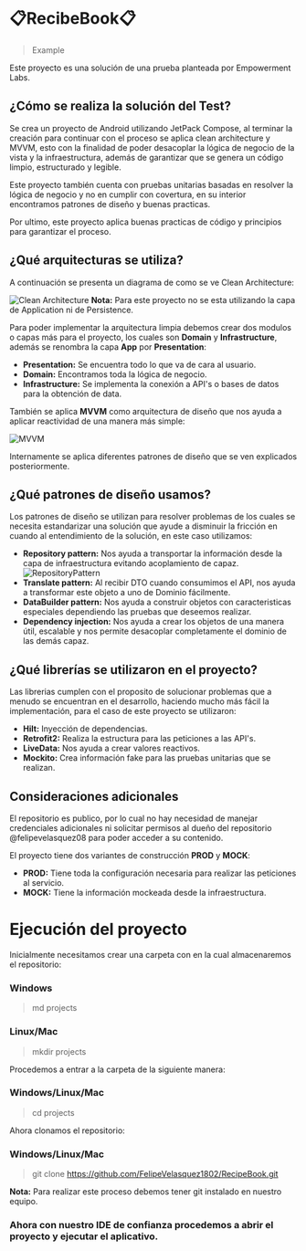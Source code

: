 # 📋RecibeBook📋 #  
> Example

Este proyecto es una solución de una prueba planteada por Empowerment Labs.

## ¿Cómo se realiza la solución del Test?

Se crea un proyecto de Android utilizando JetPack Compose, al terminar la creación para continuar con el proceso se aplica clean architecture y MVVM, esto con la finalidad de poder desacoplar la lógica de negocio de la vista y la infraestructura, además de garantizar que se genera un código limpio, estructurado y legible.

Este proyecto también cuenta con pruebas unitarias basadas en resolver la lógica de negocio y no en cumplir con covertura, en su interior encontramos patrones de diseño y buenas practicas.

Por ultimo, este proyecto aplica buenas practicas de código y principios para garantizar el proceso.


## ¿Qué arquitecturas se utiliza?

A continuación se presenta un diagrama de como se ve Clean Architecture:

![Clean Architecture](https://mahedee.net/assets/images/posts/2021/clean.png)
**Nota:** Para este proyecto no se esta utilizando la capa de Application ni de Persistence.

Para poder implementar la arquitectura limpia debemos crear dos modulos o capas más para el proyecto, los cuales son **Domain** y **Infrastructure**, además se renombra la capa **App** por **Presentation**:
* **Presentation:** Se encuentra todo lo que va de cara al usuario.
* **Domain:** Encontramos toda la lógica de negocio.
* **Infrastructure:** Se implementa la conexión a API's o bases de datos para la obtención de data.

También se aplica **MVVM** como arquitectura de diseño que nos ayuda a aplicar reactividad de una manera más simple:

![MVVM](https://www.adictosaltrabajo.com/wp-content/uploads/2020/06/MVVMPattern.png)

Internamente se aplica diferentes patrones de diseño que se ven explicados posteriormente.

## ¿Qué patrones de diseño usamos?

Los patrones de diseño se utilizan para resolver problemas de los cuales se necesita estandarizar una solución que ayude a disminuir la fricción en cuando al entendimiento de la solución, en este caso utilizamos:
* **Repository pattern:** Nos ayuda a transportar la información desde la capa de infraestructura evitando acoplamiento de capaz.
  ![RepositoryPattern](https://miro.medium.com/max/981/1*5kNXJ7aFSGJvuh4r4egpTg.png)
* **Translate pattern:** Al recibir DTO cuando consumimos el API, nos ayuda a transformar este objeto a uno de Dominio fácilmente.
* **DataBuilder pattern:** Nos ayuda a construir objetos con caracteristicas especiales dependiendo las pruebas que deseemos realizar.
* **Dependency injection:** Nos ayuda a crear los objetos de una manera útil, escalable y nos permite desacoplar completamente el dominio de las demás capaz.

## ¿Qué librerías se utilizaron en el proyecto?

Las librerias cumplen con el proposito de solucionar problemas que a menudo se encuentran en el desarrollo, haciendo mucho más fácil la implementación, para el caso de este proyecto se utilizaron:

* **Hilt:** Inyección de dependencias.
* **Retrofit2:** Realiza la estructura para las peticiones a las API's.
* **LiveData:** Nos ayuda a crear valores reactivos.
* **Mockito:** Crea información fake para las pruebas unitarias que se realizan.

## Consideraciones adicionales

El repositorio es publico, por lo cual no hay necesidad de manejar credenciales adicionales ni solicitar permisos al dueño del repositorio @felipevelasquez08 para poder acceder a su contenido.

El proyecto tiene dos variantes de construcción **PROD**  y **MOCK**:
* **PROD:** Tiene toda la configuración necesaria para realizar las peticiones al servicio.
* **MOCK:** Tiene la información mockeada desde la infraestructura.


# Ejecución del proyecto

Inicialmente necesitamos crear una carpeta con en la cual almacenaremos el repositorio:
### Windows
> md projects
### Linux/Mac
> mkdir projects

Procedemos a entrar a la carpeta de la siguiente manera:
### Windows/Linux/Mac
> cd projects

Ahora clonamos el repositorio:
### Windows/Linux/Mac
> git clone https://github.com/FelipeVelasquez1802/RecipeBook.git

**Nota:** Para realizar este proceso debemos tener git instalado en nuestro equipo.

### Ahora con nuestro IDE de confianza procedemos a abrir el proyecto y ejecutar el aplicativo.
